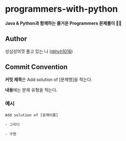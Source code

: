 # programmers-with-python
**Java & Python과 함께하는 즐거운 Programmers 문제풀이 🙂🙃**

## **Author**
성심성의껏 풀고 있는 나 ([@hyh1016](https://github.com/hyh1016))

## **Commit Convention**

**커밋 제목**은 Add solution of [문제명]을 적는다.

**내용**에는 문제 유형을 적는다.

### **예시**

`Add solution of [문제이름]`

`- 그리디`

`- 구현`
